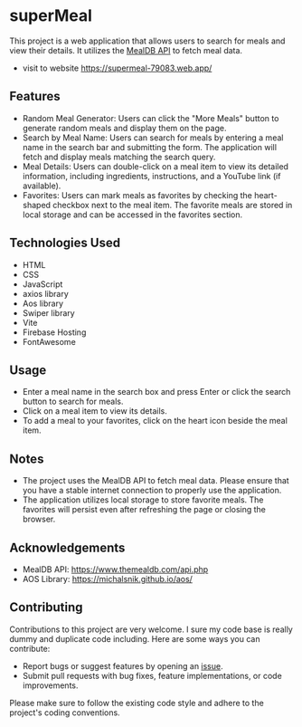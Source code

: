 # superMeal

This project is a web application that allows users to search for meals and view their details. It utilizes the [MealDB API](https://www.themealdb.com/api.php) to fetch meal data.

- visit to website https://supermeal-79083.web.app/

## Features

- Random Meal Generator: Users can click the "More Meals" button to generate random meals and display them on the page.
- Search by Meal Name: Users can search for meals by entering a meal name in the search bar and submitting the form. The application will fetch and display meals matching the search query.
- Meal Details: Users can double-click on a meal item to view its detailed information, including ingredients, instructions, and a YouTube link (if available).
- Favorites: Users can mark meals as favorites by checking the heart-shaped checkbox next to the meal item. The favorite meals are stored in local storage and can be accessed in the favorites section.

## Technologies Used

- HTML
- CSS
- JavaScript
- axios library
- Aos library
- Swiper library
- Vite
- Firebase Hosting
- FontAwesome

## Usage

- Enter a meal name in the search box and press Enter or click the search button to search for meals.
- Click on a meal item to view its details.
- To add a meal to your favorites, click on the heart icon beside the meal item.

## Notes

- The project uses the MealDB API to fetch meal data. Please ensure that you have a stable internet connection to properly use the application.
- The application utilizes local storage to store favorite meals. The favorites will persist even after refreshing the page or closing the browser.

## Acknowledgements

- MealDB API: https://www.themealdb.com/api.php
- AOS Library: https://michalsnik.github.io/aos/

## Contributing

Contributions to this project are very welcome. I sure my code base is really dummy and duplicate code including. Here are some ways you can contribute:

- Report bugs or suggest features by opening an [issue](https://github.com/Kei-K23/super-meal.git/issues).
- Submit pull requests with bug fixes, feature implementations, or code improvements.

Please make sure to follow the existing code style and adhere to the project's coding conventions.
